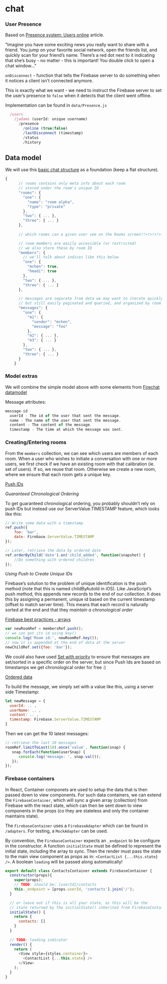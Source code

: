 # chat

### User Presence

Based on [Presence system: Users online](https://www.firebase.com/blog/2013-06-17-howto-build-a-presence-system.html) article.

"Imagine you have some exciting news you really want to share with a friend. You jump on your favorite social network, open the friends list, and quickly scan for your friend’s name. There’s a red dot next to it indicating that she’s busy - no matter - this is important! You double click to open a chat window…"

`onDisconnect` - function that tells the Firebase server to do something when it notices a client isn’t connected anymore.

This is exactly what we want - we need to instruct the Firebase server to set the user’s presence to `false` when it detects that the client went offline.

Implementation can be found in `data/Presence.js`

```js
  /users
    /jadams (userId: unique username)
      /presence
        /online (true|false)      
        /lastDisconnect (timestamp)
        /status
        /history
```

## Data model

We will use this [basic chat structure](https://docs-examples.firebaseio.com/web/data) as a foundation (keep a flat structure). 

```js
{
      // rooms contains only meta info about each room
      // stored under the room's unique ID
      "rooms": {
        "one": {
          "name": "room alpha",
          "type": "private"
        },
        "two": { ... },
        "three": { ... }
      },
      
      // which rooms can a given user see on the Rooms screen!!>!>!>!>!>!>!>!>

      // room members are easily accessible (or restricted)
      // we also store these by room ID
      "members": {
        // we'll talk about indices like this below
        "one": {
          "mchen": true,
          "hmadi": true
        },
        "two": { ... },
        "three": { ... }
      },

      // messages are separate from data we may want to iterate quickly
      // but still easily paginated and queried, and organized by room ID
      "messages": {
        "one": {
          "m1": { 
            "sender": "mchen", 
            "message": "foo" 
          },
          "m2": { ... },
          "m3": { ... }
        },
        "two": { ... },
        "three": { ... }
      }
    }
```

### Model extras

We will combine the simple model above with some elements from [Firechat datamodel](https://firechat.firebaseapp.com/docs/#data_structure)

Message attributes:

```js
message-id
  userId - The id of the user that sent the message.
  name - The name of the user that sent the message.
  content - The content of the message.
  timestamp - The time at which the message was sent.
```

### Creating/Entering rooms

From the `members` collection, we can see which users are members of each room. 
When a user who wishes to initiate a conversation with one or more users, we first check if we 
have an existing room with that calibration (ie. set of users). If so, we reuse that room.
Otherwise we create a new room, where we ensure that each room gets a unique key.

[Push IDs](https://www.firebase.com/blog/2015-02-11-firebase-unique-identifiers.html)

*Guaranteed Chronological Ordering*

To get guaranteed chronological ordering, you probably shouldn’t rely on push IDs but instead use our ServerValue.TIMESTAMP feature, which looks like this:

```js
// Write some data with a timestamp
ref.push({
    foo: 'bar',
    date: Firebase.ServerValue.TIMESTAMP
});

// Later, retrieve the data by ordered date
ref.orderByChild('date').on('child_added', function(snapshot) {
    //Do something with ordered children
});
```

*Using Push to Create Unique IDs*

Firebase’s solution to the problem of unique identification is the push method (note that this is named childByAutoId in iOS).
Like JavaScript’s push method, this appends new records to the end of our collection. It does this by assigning a permanent, unique id based on the current timestamp (offset to match server time). 
This means that each record is naturally sorted at the end and that they *maintain a chronological order*

[Firebase best practices - arrays](https://www.firebase.com/blog/2014-04-28-best-practices-arrays-in-firebase.html)

```js
var newRoomRef = membersRef.push();
// we can get its id using key()
console.log('Room id:', newRoomRef.key());
// now it is appended at the end of data at the server
newChildRef.set({foo: 'bar'});
```

We could also have used [Set with priority](https://www.firebase.com/docs/web/api/firebase/setwithpriority.html) to ensure that 
messages are set/sorted in a specific order on the server, but since Push Ids are based on timestamps we get
chronological order for free :)

[Ordered data](https://www.firebase.com/docs/web/guide/retrieving-data.html#section-ordered-data)

To build the message, we simply set with a value like this, using a server side Timestamp:

```js
let newMessage = {
  userId: .. ,
  userName: .. ,
  content: .. ,
  timestamp: Firebase.ServerValue.TIMESTAMP
}
```

Then we can get the 10 latest messages:

```js
// retrieve the last 10 messages
roomRef.limitToLast(10).once('value', function(snap) {
   snap.forEach(function(userSnap) {
      console.log('message: ', snap.val());
   });
});
```

### Firebase containers

In React, Container componets are used to setup the data that is then passed down to view components.
For such data containers, we can extend the `FirebaseContainer`, which will sync a given array (collection) from Firebase with 
the react state, which can then be sent down to view components in the props (co they are stateless and only the container maintains state).

The `FirebaseContainer` uses a `FirebaseAdapter` which can be found in `/adapters`. For testing, a `MockAdapter` can be used.

By convention, the `FirebaseContainer` expects an `_endpoint` to be configure in the constructor. A function `initialState` must be defined
to represent the initial state, including the array to sync. Then the render must pass the state to the main view component as props
as in: `<ContactList {...this.state} />`. A boolean `loading` will be passed along automatically! 

```js
export default class ContactsContainer extends FirebaseContainer {
  constructor(props){
    super(props);
    // TODO: should be: [userId]/contacts 
    this._endpoint = [props.userId, 'contacts'].join('/');
  }

  // or leave out if this is all your state, as this will be the 
  // state returned by the initialState() inherited from FirebaseContainer  
  initialState() {
    return {
      contacts: []
    }
  }  
          
  // TODO: loading indicator    
  render() {
    return (
      <View style={styles.container}>
        <ContactList {...this.state} />
      </View>      
    );
  }
}
```
